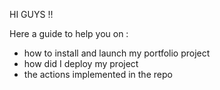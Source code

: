 HI GUYS !!

Here a guide to help you on :
- how to install and launch my portfolio project
- how did I deploy my project
- the actions implemented in the repo


